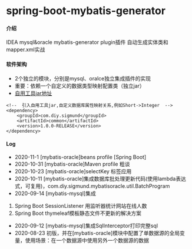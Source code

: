 # spring-boot-mybatis-generator

#### 介绍
IDEA mysql&oracle mybatis-generator plugin插件 自动生成实体类和mapper.xml实战

#### 软件架构
- 2个独立的模块，分别是mysql、oralce独立集成插件的实现
- 重要：依赖一个自定义的数据类型映射配置类（独立jar）
- [自用工具jar地址](https://gitee.com/ylm-sigmund/common)
```pom
<!--  引入自用工具jar,自定义数据库属性映射关系,例如Short->Integer  -->
<dependency>
    <groupId>com.diy.sigmund</groupId>
    <artifactId>common</artifactId>
    <version>1.0.0-RELEASE</version>
</dependency>
```

#### Log
- 2020-11-1 [mybatis-oracle]beans profile [Spring Boot]
- 2020-10-31 [mybatis-oracle]Maven profile 粗谈
- 2020-10-23 [mybatis-oracle]selectKey 标签应用
- 2020-10-11 [mybatis-oracle]集成数据库批处理更新代码(使用lambda表达式，可复用)，com.diy.sigmund.mybatisoracle.util.BatchProgram
- 2020-09-14 [mybatis-mysql]集成
1. Spring Boot SessionListener 用监听器统计网站在线人数
2. Spring Boot thymeleaf模板静态文件不更新的解决方案
- 2020-09-12 [mybatis-mysql]集成SqlInterceptor打印完整sql
- 2020-08-23 初版，并在[mybatis-oracle]模块中配置了单数据源的全局变量，使用场景：在一个数据源中使用另外一个数据源的数据
